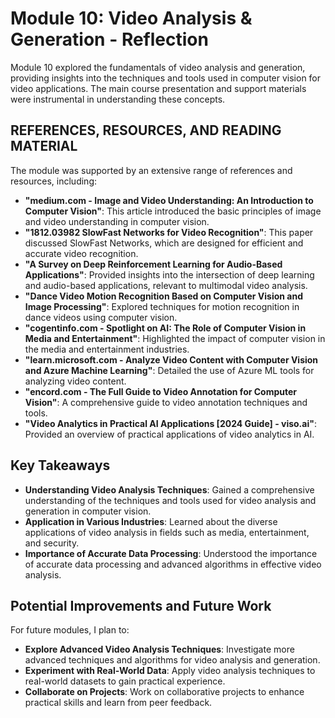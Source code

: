# Module 10: Video Analysis & Generation - Reflection

Module 10 explored the fundamentals of video analysis and generation, providing insights into the techniques and tools used in computer vision for video applications. The main course presentation and support materials were instrumental in understanding these concepts.

## REFERENCES, RESOURCES, AND READING MATERIAL
The module was supported by an extensive range of references and resources, including:
- **"medium.com - Image and Video Understanding: An Introduction to Computer Vision"**: This article introduced the basic principles of image and video understanding in computer vision.
- **"1812.03982 SlowFast Networks for Video Recognition"**: This paper discussed SlowFast Networks, which are designed for efficient and accurate video recognition.
- **"A Survey on Deep Reinforcement Learning for Audio-Based Applications"**: Provided insights into the intersection of deep learning and audio-based applications, relevant to multimodal video analysis.
- **"Dance Video Motion Recognition Based on Computer Vision and Image Processing"**: Explored techniques for motion recognition in dance videos using computer vision.
- **"cogentinfo.com - Spotlight on AI: The Role of Computer Vision in Media and Entertainment"**: Highlighted the impact of computer vision in the media and entertainment industries.
- **"learn.microsoft.com - Analyze Video Content with Computer Vision and Azure Machine Learning"**: Detailed the use of Azure ML tools for analyzing video content.
- **"encord.com - The Full Guide to Video Annotation for Computer Vision"**: A comprehensive guide to video annotation techniques and tools.
- **"Video Analytics in Practical AI Applications [2024 Guide] - viso.ai"**: Provided an overview of practical applications of video analytics in AI.

## Key Takeaways

- **Understanding Video Analysis Techniques**: Gained a comprehensive understanding of the techniques and tools used for video analysis and generation in computer vision.
- **Application in Various Industries**: Learned about the diverse applications of video analysis in fields such as media, entertainment, and security.
- **Importance of Accurate Data Processing**: Understood the importance of accurate data processing and advanced algorithms in effective video analysis.

## Potential Improvements and Future Work

For future modules, I plan to:

- **Explore Advanced Video Analysis Techniques**: Investigate more advanced techniques and algorithms for video analysis and generation.
- **Experiment with Real-World Data**: Apply video analysis techniques to real-world datasets to gain practical experience.
- **Collaborate on Projects**: Work on collaborative projects to enhance practical skills and learn from peer feedback.
